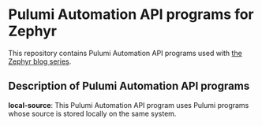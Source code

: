 # Pulumi Automation API programs for Zephyr

This repository contains Pulumi Automation API programs used with [the Zephyr blog series](https://www.pulumi.com/blog/tag/zephyr).

## Description of Pulumi Automation API programs

**local-source**: This Pulumi Automation API program uses Pulumi programs whose source is stored locally on the same system.

